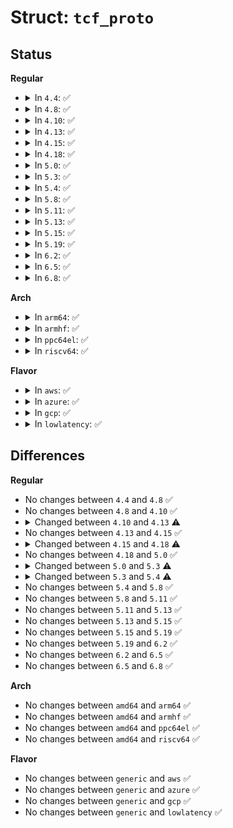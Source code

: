 # Struct: <code>tcf_proto</code>

## Status
<b>Regular</b>
<ul>
<li>
<details>
<summary>In <code>4.4</code>: ✅</summary>

```c
struct tcf_proto {
    struct tcf_proto *next;
    void *root;
    int (*classify)(struct sk_buff *, const struct tcf_proto *, struct tcf_result *);
    __be16 protocol;
    u32 prio;
    u32 classid;
    struct Qdisc *q;
    void *data;
    const struct tcf_proto_ops *ops;
    struct callback_head rcu;
};
```
</details>
</li>
<li>
<details>
<summary>In <code>4.8</code>: ✅</summary>

```c
struct tcf_proto {
    struct tcf_proto *next;
    void *root;
    int (*classify)(struct sk_buff *, const struct tcf_proto *, struct tcf_result *);
    __be16 protocol;
    u32 prio;
    u32 classid;
    struct Qdisc *q;
    void *data;
    const struct tcf_proto_ops *ops;
    struct callback_head rcu;
};
```
</details>
</li>
<li>
<details>
<summary>In <code>4.10</code>: ✅</summary>

```c
struct tcf_proto {
    struct tcf_proto *next;
    void *root;
    int (*classify)(struct sk_buff *, const struct tcf_proto *, struct tcf_result *);
    __be16 protocol;
    u32 prio;
    u32 classid;
    struct Qdisc *q;
    void *data;
    const struct tcf_proto_ops *ops;
    struct callback_head rcu;
};
```
</details>
</li>
<li>
<details>
<summary>In <code>4.13</code>: ✅</summary>

```c
struct tcf_proto {
    struct tcf_proto *next;
    void *root;
    int (*classify)(struct sk_buff *, const struct tcf_proto *, struct tcf_result *);
    __be16 protocol;
    u32 prio;
    u32 classid;
    struct Qdisc *q;
    void *data;
    const struct tcf_proto_ops *ops;
    struct tcf_chain *chain;
    struct callback_head rcu;
};
```
</details>
</li>
<li>
<details>
<summary>In <code>4.15</code>: ✅</summary>

```c
struct tcf_proto {
    struct tcf_proto *next;
    void *root;
    int (*classify)(struct sk_buff *, const struct tcf_proto *, struct tcf_result *);
    __be16 protocol;
    u32 prio;
    u32 classid;
    struct Qdisc *q;
    void *data;
    const struct tcf_proto_ops *ops;
    struct tcf_chain *chain;
    struct callback_head rcu;
};
```
</details>
</li>
<li>
<details>
<summary>In <code>4.18</code>: ✅</summary>

```c
struct tcf_proto {
    struct tcf_proto *next;
    void *root;
    int (*classify)(struct sk_buff *, const struct tcf_proto *, struct tcf_result *);
    __be16 protocol;
    u32 prio;
    void *data;
    const struct tcf_proto_ops *ops;
    struct tcf_chain *chain;
    struct callback_head rcu;
};
```
</details>
</li>
<li>
<details>
<summary>In <code>5.0</code>: ✅</summary>

```c
struct tcf_proto {
    struct tcf_proto *next;
    void *root;
    int (*classify)(struct sk_buff *, const struct tcf_proto *, struct tcf_result *);
    __be16 protocol;
    u32 prio;
    void *data;
    const struct tcf_proto_ops *ops;
    struct tcf_chain *chain;
    struct callback_head rcu;
};
```
</details>
</li>
<li>
<details>
<summary>In <code>5.3</code>: ✅</summary>

```c
struct tcf_proto {
    struct tcf_proto *next;
    void *root;
    int (*classify)(struct sk_buff *, const struct tcf_proto *, struct tcf_result *);
    __be16 protocol;
    u32 prio;
    void *data;
    const struct tcf_proto_ops *ops;
    struct tcf_chain *chain;
    spinlock_t lock;
    bool deleting;
    refcount_t refcnt;
    struct callback_head rcu;
};
```
</details>
</li>
<li>
<details>
<summary>In <code>5.4</code>: ✅</summary>

```c
struct tcf_proto {
    struct tcf_proto *next;
    void *root;
    int (*classify)(struct sk_buff *, const struct tcf_proto *, struct tcf_result *);
    __be16 protocol;
    u32 prio;
    void *data;
    const struct tcf_proto_ops *ops;
    struct tcf_chain *chain;
    spinlock_t lock;
    bool deleting;
    refcount_t refcnt;
    struct callback_head rcu;
    struct hlist_node destroy_ht_node;
};
```
</details>
</li>
<li>
<details>
<summary>In <code>5.8</code>: ✅</summary>

```c
struct tcf_proto {
    struct tcf_proto *next;
    void *root;
    int (*classify)(struct sk_buff *, const struct tcf_proto *, struct tcf_result *);
    __be16 protocol;
    u32 prio;
    void *data;
    const struct tcf_proto_ops *ops;
    struct tcf_chain *chain;
    spinlock_t lock;
    bool deleting;
    refcount_t refcnt;
    struct callback_head rcu;
    struct hlist_node destroy_ht_node;
};
```
</details>
</li>
<li>
<details>
<summary>In <code>5.11</code>: ✅</summary>

```c
struct tcf_proto {
    struct tcf_proto *next;
    void *root;
    int (*classify)(struct sk_buff *, const struct tcf_proto *, struct tcf_result *);
    __be16 protocol;
    u32 prio;
    void *data;
    const struct tcf_proto_ops *ops;
    struct tcf_chain *chain;
    spinlock_t lock;
    bool deleting;
    refcount_t refcnt;
    struct callback_head rcu;
    struct hlist_node destroy_ht_node;
};
```
</details>
</li>
<li>
<details>
<summary>In <code>5.13</code>: ✅</summary>

```c
struct tcf_proto {
    struct tcf_proto *next;
    void *root;
    int (*classify)(struct sk_buff *, const struct tcf_proto *, struct tcf_result *);
    __be16 protocol;
    u32 prio;
    void *data;
    const struct tcf_proto_ops *ops;
    struct tcf_chain *chain;
    spinlock_t lock;
    bool deleting;
    refcount_t refcnt;
    struct callback_head rcu;
    struct hlist_node destroy_ht_node;
};
```
</details>
</li>
<li>
<details>
<summary>In <code>5.15</code>: ✅</summary>

```c
struct tcf_proto {
    struct tcf_proto *next;
    void *root;
    int (*classify)(struct sk_buff *, const struct tcf_proto *, struct tcf_result *);
    __be16 protocol;
    u32 prio;
    void *data;
    const struct tcf_proto_ops *ops;
    struct tcf_chain *chain;
    spinlock_t lock;
    bool deleting;
    refcount_t refcnt;
    struct callback_head rcu;
    struct hlist_node destroy_ht_node;
};
```
</details>
</li>
<li>
<details>
<summary>In <code>5.19</code>: ✅</summary>

```c
struct tcf_proto {
    struct tcf_proto *next;
    void *root;
    int (*classify)(struct sk_buff *, const struct tcf_proto *, struct tcf_result *);
    __be16 protocol;
    u32 prio;
    void *data;
    const struct tcf_proto_ops *ops;
    struct tcf_chain *chain;
    spinlock_t lock;
    bool deleting;
    refcount_t refcnt;
    struct callback_head rcu;
    struct hlist_node destroy_ht_node;
};
```
</details>
</li>
<li>
<details>
<summary>In <code>6.2</code>: ✅</summary>

```c
struct tcf_proto {
    struct tcf_proto *next;
    void *root;
    int (*classify)(struct sk_buff *, const struct tcf_proto *, struct tcf_result *);
    __be16 protocol;
    u32 prio;
    void *data;
    const struct tcf_proto_ops *ops;
    struct tcf_chain *chain;
    spinlock_t lock;
    bool deleting;
    refcount_t refcnt;
    struct callback_head rcu;
    struct hlist_node destroy_ht_node;
};
```
</details>
</li>
<li>
<details>
<summary>In <code>6.5</code>: ✅</summary>

```c
struct tcf_proto {
    struct tcf_proto *next;
    void *root;
    int (*classify)(struct sk_buff *, const struct tcf_proto *, struct tcf_result *);
    __be16 protocol;
    u32 prio;
    void *data;
    const struct tcf_proto_ops *ops;
    struct tcf_chain *chain;
    spinlock_t lock;
    bool deleting;
    refcount_t refcnt;
    struct callback_head rcu;
    struct hlist_node destroy_ht_node;
};
```
</details>
</li>
<li>
<details>
<summary>In <code>6.8</code>: ✅</summary>

```c
struct tcf_proto {
    struct tcf_proto *next;
    void *root;
    int (*classify)(struct sk_buff *, const struct tcf_proto *, struct tcf_result *);
    __be16 protocol;
    u32 prio;
    void *data;
    const struct tcf_proto_ops *ops;
    struct tcf_chain *chain;
    spinlock_t lock;
    bool deleting;
    refcount_t refcnt;
    struct callback_head rcu;
    struct hlist_node destroy_ht_node;
};
```
</details>
</li>
</ul>
<b>Arch</b>
<ul>
<li>
<details>
<summary>In <code>arm64</code>: ✅</summary>

```c
struct tcf_proto {
    struct tcf_proto *next;
    void *root;
    int (*classify)(struct sk_buff *, const struct tcf_proto *, struct tcf_result *);
    __be16 protocol;
    u32 prio;
    void *data;
    const struct tcf_proto_ops *ops;
    struct tcf_chain *chain;
    spinlock_t lock;
    bool deleting;
    refcount_t refcnt;
    struct callback_head rcu;
    struct hlist_node destroy_ht_node;
};
```
</details>
</li>
<li>
<details>
<summary>In <code>armhf</code>: ✅</summary>

```c
struct tcf_proto {
    struct tcf_proto *next;
    void *root;
    int (*classify)(struct sk_buff *, const struct tcf_proto *, struct tcf_result *);
    __be16 protocol;
    u32 prio;
    void *data;
    const struct tcf_proto_ops *ops;
    struct tcf_chain *chain;
    spinlock_t lock;
    bool deleting;
    refcount_t refcnt;
    struct callback_head rcu;
    struct hlist_node destroy_ht_node;
};
```
</details>
</li>
<li>
<details>
<summary>In <code>ppc64el</code>: ✅</summary>

```c
struct tcf_proto {
    struct tcf_proto *next;
    void *root;
    int (*classify)(struct sk_buff *, const struct tcf_proto *, struct tcf_result *);
    __be16 protocol;
    u32 prio;
    void *data;
    const struct tcf_proto_ops *ops;
    struct tcf_chain *chain;
    spinlock_t lock;
    bool deleting;
    refcount_t refcnt;
    struct callback_head rcu;
    struct hlist_node destroy_ht_node;
};
```
</details>
</li>
<li>
<details>
<summary>In <code>riscv64</code>: ✅</summary>

```c
struct tcf_proto {
    struct tcf_proto *next;
    void *root;
    int (*classify)(struct sk_buff *, const struct tcf_proto *, struct tcf_result *);
    __be16 protocol;
    u32 prio;
    void *data;
    const struct tcf_proto_ops *ops;
    struct tcf_chain *chain;
    spinlock_t lock;
    bool deleting;
    refcount_t refcnt;
    struct callback_head rcu;
    struct hlist_node destroy_ht_node;
};
```
</details>
</li>
</ul>
<b>Flavor</b>
<ul>
<li>
<details>
<summary>In <code>aws</code>: ✅</summary>

```c
struct tcf_proto {
    struct tcf_proto *next;
    void *root;
    int (*classify)(struct sk_buff *, const struct tcf_proto *, struct tcf_result *);
    __be16 protocol;
    u32 prio;
    void *data;
    const struct tcf_proto_ops *ops;
    struct tcf_chain *chain;
    spinlock_t lock;
    bool deleting;
    refcount_t refcnt;
    struct callback_head rcu;
    struct hlist_node destroy_ht_node;
};
```
</details>
</li>
<li>
<details>
<summary>In <code>azure</code>: ✅</summary>

```c
struct tcf_proto {
    struct tcf_proto *next;
    void *root;
    int (*classify)(struct sk_buff *, const struct tcf_proto *, struct tcf_result *);
    __be16 protocol;
    u32 prio;
    void *data;
    const struct tcf_proto_ops *ops;
    struct tcf_chain *chain;
    spinlock_t lock;
    bool deleting;
    refcount_t refcnt;
    struct callback_head rcu;
    struct hlist_node destroy_ht_node;
};
```
</details>
</li>
<li>
<details>
<summary>In <code>gcp</code>: ✅</summary>

```c
struct tcf_proto {
    struct tcf_proto *next;
    void *root;
    int (*classify)(struct sk_buff *, const struct tcf_proto *, struct tcf_result *);
    __be16 protocol;
    u32 prio;
    void *data;
    const struct tcf_proto_ops *ops;
    struct tcf_chain *chain;
    spinlock_t lock;
    bool deleting;
    refcount_t refcnt;
    struct callback_head rcu;
    struct hlist_node destroy_ht_node;
};
```
</details>
</li>
<li>
<details>
<summary>In <code>lowlatency</code>: ✅</summary>

```c
struct tcf_proto {
    struct tcf_proto *next;
    void *root;
    int (*classify)(struct sk_buff *, const struct tcf_proto *, struct tcf_result *);
    __be16 protocol;
    u32 prio;
    void *data;
    const struct tcf_proto_ops *ops;
    struct tcf_chain *chain;
    spinlock_t lock;
    bool deleting;
    refcount_t refcnt;
    struct callback_head rcu;
    struct hlist_node destroy_ht_node;
};
```
</details>
</li>
</ul>

## Differences
<b>Regular</b>
<ul>
<li>
No changes between <code>4.4</code> and <code>4.8</code> ✅
</li>
<li>
No changes between <code>4.8</code> and <code>4.10</code> ✅
</li>
<li>
<details>
<summary>Changed between <code>4.10</code> and <code>4.13</code> ⚠️</summary>
<ul>
<li>
<b>Field added. </b>
<code>struct tcf_chain *chain</code>
</li>
</ul>
</details>
</li>
<li>
No changes between <code>4.13</code> and <code>4.15</code> ✅
</li>
<li>
<details>
<summary>Changed between <code>4.15</code> and <code>4.18</code> ⚠️</summary>
<ul>
<li>
<b>Field removed. </b>
<code>u32 classid</code>
</li>
<li>
<b>Field removed. </b>
<code>struct Qdisc *q</code>
</li>
</ul>
</details>
</li>
<li>
No changes between <code>4.18</code> and <code>5.0</code> ✅
</li>
<li>
<details>
<summary>Changed between <code>5.0</code> and <code>5.3</code> ⚠️</summary>
<ul>
<li>
<b>Field added. </b>
<code>spinlock_t lock</code>
</li>
<li>
<b>Field added. </b>
<code>bool deleting</code>
</li>
<li>
<b>Field added. </b>
<code>refcount_t refcnt</code>
</li>
</ul>
</details>
</li>
<li>
<details>
<summary>Changed between <code>5.3</code> and <code>5.4</code> ⚠️</summary>
<ul>
<li>
<b>Field added. </b>
<code>struct hlist_node destroy_ht_node</code>
</li>
</ul>
</details>
</li>
<li>
No changes between <code>5.4</code> and <code>5.8</code> ✅
</li>
<li>
No changes between <code>5.8</code> and <code>5.11</code> ✅
</li>
<li>
No changes between <code>5.11</code> and <code>5.13</code> ✅
</li>
<li>
No changes between <code>5.13</code> and <code>5.15</code> ✅
</li>
<li>
No changes between <code>5.15</code> and <code>5.19</code> ✅
</li>
<li>
No changes between <code>5.19</code> and <code>6.2</code> ✅
</li>
<li>
No changes between <code>6.2</code> and <code>6.5</code> ✅
</li>
<li>
No changes between <code>6.5</code> and <code>6.8</code> ✅
</li>
</ul>
<b>Arch</b>
<ul>
<li>
No changes between <code>amd64</code> and <code>arm64</code> ✅
</li>
<li>
No changes between <code>amd64</code> and <code>armhf</code> ✅
</li>
<li>
No changes between <code>amd64</code> and <code>ppc64el</code> ✅
</li>
<li>
No changes between <code>amd64</code> and <code>riscv64</code> ✅
</li>
</ul>
<b>Flavor</b>
<ul>
<li>
No changes between <code>generic</code> and <code>aws</code> ✅
</li>
<li>
No changes between <code>generic</code> and <code>azure</code> ✅
</li>
<li>
No changes between <code>generic</code> and <code>gcp</code> ✅
</li>
<li>
No changes between <code>generic</code> and <code>lowlatency</code> ✅
</li>
</ul>
